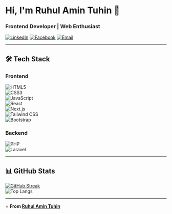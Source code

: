 # **Hi, I'm Ruhul Amin Tuhin 👋**  
### **Frontend Developer | Web Enthusiast**  

[![LinkedIn](https://img.shields.io/badge/LinkedIn-0077B5?style=for-the-badge&logo=linkedin&logoColor=white)](https://www.linkedin.com/in/ruhul-amin-tuhin-abbabb2aa/)
[![Facebook](https://img.shields.io/badge/Facebook-1877F2?style=for-the-badge&logo=facebook&logoColor=white)](https://www.facebook.com/r.a.tuhin.982658/)
[![Email](https://img.shields.io/badge/Email-D14836?style=for-the-badge&logo=gmail&logoColor=white)](mailto:ruhulamintuhin715@gmail.com)

---

## **🛠️ Tech Stack**  

### **Frontend**  
![HTML5](https://img.shields.io/badge/HTML5-E34F26?style=for-the-badge&logo=html5&logoColor=white)  
![CSS3](https://img.shields.io/badge/CSS3-1572B6?style=for-the-badge&logo=css3&logoColor=white)  
![JavaScript](https://img.shields.io/badge/JavaScript-F7DF1E?style=for-the-badge&logo=javascript&logoColor=black)  
![React](https://img.shields.io/badge/React-61DAFB?style=for-the-badge&logo=react&logoColor=black)  
![Next.js](https://img.shields.io/badge/Next.js-000000?style=for-the-badge&logo=nextdotjs&logoColor=white)  
![Tailwind CSS](https://img.shields.io/badge/Tailwind_CSS-06B6D4?style=for-the-badge&logo=tailwind-css&logoColor=white)  
![Bootstrap](https://img.shields.io/badge/Bootstrap-7952B3?style=for-the-badge&logo=bootstrap&logoColor=white)  

### **Backend**  
![PHP](https://img.shields.io/badge/PHP-777BB4?style=for-the-badge&logo=php&logoColor=white)  
![Laravel](https://img.shields.io/badge/Laravel-FF2D20?style=for-the-badge&logo=laravel&logoColor=white)  

---

## **📊 GitHub Stats**  

[![GitHub Streak](https://streak-stats.demolab.com?user=ratuhin1122&theme=dark)](https://git.io/streak-stats)  
![Top Langs](https://github-readme-stats.vercel.app/api/top-langs/?username=ratuhin1122&layout=compact&theme=radical)  

---

⭐ **From [Ruhul Amin Tuhin](https://github.com/ratuhin1122)**
